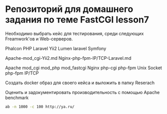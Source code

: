 # Репозиторий для домашнего задания по теме FastCGI lesson7

Необходимо выбрать кейс для тестирования, среди следующих Freamwork'ов и Web-серверов.

Phalcon PHP
Laravel
Yii2
Lumen laravel
Symfony

Apache-mod_cgi-Yii2.md
Nginx-php-fpm-IP/TCP-Laravel.md

Apache
	mod_cgi
	mod_php
	mod_fastcgi
Nginx
	php-cgi
	php-fpm Unix Socket
	php-fpm IP/TCP

Создать docker образ для своего кейса и выложить в папку Reserach

Оценить и задокументировать производительность с помощью Apache benchmark

```bash
ab -n 1000 -c 100 http://ya.ru/
```

